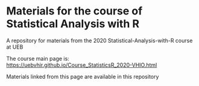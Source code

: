 # Materials for the course of Statistical Analysis with R

A repository for materials from the 2020 Statistical-Analysis-with-R course at UEB

The course main page is: https://uebvhir.github.io/Course_StatisticsR_2020-VHIO.html

Materials linked from this page are available in this repository



